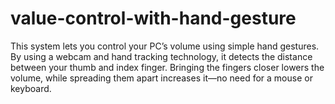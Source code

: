 # value-control-with-hand-gesture
This system lets you control your PC’s volume using simple hand gestures. By using a webcam and hand tracking technology, it detects the distance between your thumb and index finger. Bringing the fingers closer lowers the volume, while spreading them apart increases it—no need for a mouse or keyboard.
